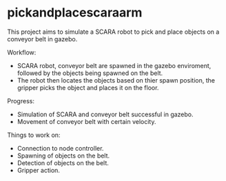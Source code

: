 # pickandplacescaraarm

This project aims to simulate a SCARA robot to pick and place objects on a conveyor belt in gazebo.

Workflow: 
- SCARA robot, conveyor belt are spawned in the gazebo enviroment, followed by the objects being spawned on the belt.
- The robot then locates the objects based on thier spawn position, the gripper picks the object and places it on the floor.

Progress:
- Simulation of SCARA and conveyor belt successful in gazebo.
- Movement of conveyor belt with certain velocity.

Things to work on:
- Connection to node controller.
- Spawning of objects on the belt.
- Detection of objects on the belt.
- Gripper action. 
